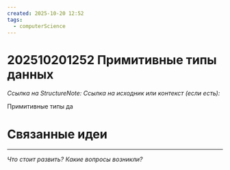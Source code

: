 ```yaml
---
created: 2025-10-20 12:52
tags:
  - computerScience
---
```

# 202510201252 Примитивные типы данных

*Ссылка на StructureNote:*
*Ссылка на исходник или контекст (если есть):* 

Примитивные типы да
# Связанные идеи

---

*Что стоит развить? Какие вопросы возникли?*